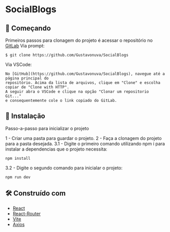 # SocialBlogs

## 🚀 Começando
Primeiros passos para clonagem do projeto é acessar o repositório no [GitLab](http://gitlab.ojc.com.br/gjc/adm/diva/diva-catalog-web)
Via prompt:
```
$ git clone https://github.com/Gustavonuva/SocialBlogs
```
Via VSCode:
```
No [GitHub](https://github.com/Gustavonuva/SocialBlogs), navegue até a página principal do 
repositório. Acima da lista de arquivos, clique em "Clone" e escolha copiar de "Clone with HTTP".
A seguir abra o VSCode e clique na opção "Clonar um repositorio Git..." 
e consequentemente cole o link copiado do GitLab.
```

## 🔧 Instalação

Passo-a-passo para inicializar o projeto

1 - Criar uma pasta para guardar o projeto.
2 - Faça a clonagem do projeto para a pasta desejada.
3.1 - Digite o primeiro comando utilizando npm i para instalar a dependencias que o projeto necessita:
```
npm install
```
3.2 - Digite o segundo comando para inicialar o projeto: 
```
npm run dev
```

## 🛠️ Construído com

* [React](https://www.typescriptlang.org/pt/docs/handbook/react.html)
* [React-Router](https://reactrouter.com/en/main)
* [Vite](https://vitejs.dev/guide/)
* [Axios](https://axios-http.com/ptbr/docs/intro)




